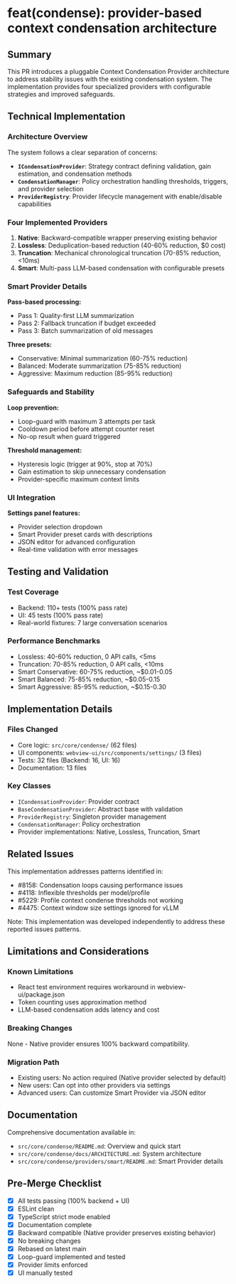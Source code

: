 # feat(condense): provider-based context condensation architecture

## Summary

This PR introduces a pluggable Context Condensation Provider architecture to address stability issues with the existing condensation system. The implementation provides four specialized providers with configurable strategies and improved safeguards.

## Technical Implementation

### Architecture Overview

The system follows a clear separation of concerns:
- **`ICondensationProvider`**: Strategy contract defining validation, gain estimation, and condensation methods
- **`CondensationManager`**: Policy orchestration handling thresholds, triggers, and provider selection
- **`ProviderRegistry`**: Provider lifecycle management with enable/disable capabilities

### Four Implemented Providers

1. **Native**: Backward-compatible wrapper preserving existing behavior
2. **Lossless**: Deduplication-based reduction (40-60% reduction, $0 cost)
3. **Truncation**: Mechanical chronological truncation (70-85% reduction, <10ms)
4. **Smart**: Multi-pass LLM-based condensation with configurable presets

### Smart Provider Details

**Pass-based processing:**
- Pass 1: Quality-first LLM summarization
- Pass 2: Fallback truncation if budget exceeded
- Pass 3: Batch summarization of old messages

**Three presets:**
- Conservative: Minimal summarization (60-75% reduction)
- Balanced: Moderate summarization (75-85% reduction)  
- Aggressive: Maximum reduction (85-95% reduction)

### Safeguards and Stability

**Loop prevention:**
- Loop-guard with maximum 3 attempts per task
- Cooldown period before attempt counter reset
- No-op result when guard triggered

**Threshold management:**
- Hysteresis logic (trigger at 90%, stop at 70%)
- Gain estimation to skip unnecessary condensation
- Provider-specific maximum context limits

### UI Integration

**Settings panel features:**
- Provider selection dropdown
- Smart Provider preset cards with descriptions
- JSON editor for advanced configuration
- Real-time validation with error messages

## Testing and Validation

### Test Coverage
- Backend: 110+ tests (100% pass rate)
- UI: 45 tests (100% pass rate)
- Real-world fixtures: 7 large conversation scenarios

### Performance Benchmarks
- Lossless: 40-60% reduction, 0 API calls, <5ms
- Truncation: 70-85% reduction, 0 API calls, <10ms
- Smart Conservative: 60-75% reduction, ~$0.01-0.05
- Smart Balanced: 75-85% reduction, ~$0.05-0.15
- Smart Aggressive: 85-95% reduction, ~$0.15-0.30

## Implementation Details

### Files Changed
- Core logic: `src/core/condense/` (62 files)
- UI components: `webview-ui/src/components/settings/` (3 files)
- Tests: 32 files (Backend: 16, UI: 16)
- Documentation: 13 files

### Key Classes
- `ICondensationProvider`: Provider contract
- `BaseCondensationProvider`: Abstract base with validation
- `ProviderRegistry`: Singleton provider management
- `CondensationManager`: Policy orchestration
- Provider implementations: Native, Lossless, Truncation, Smart

## Related Issues

This implementation addresses patterns identified in:
- #8158: Condensation loops causing performance issues
- #4118: Inflexible thresholds per model/profile
- #5229: Profile context condense thresholds not working
- #4475: Context window size settings ignored for vLLM

Note: This implementation was developed independently to address these reported issues patterns.

## Limitations and Considerations

### Known Limitations
- React test environment requires workaround in webview-ui/package.json
- Token counting uses approximation method
- LLM-based condensation adds latency and cost

### Breaking Changes
None - Native provider ensures 100% backward compatibility.

### Migration Path
- Existing users: No action required (Native provider selected by default)
- New users: Can opt into other providers via settings
- Advanced users: Can customize Smart Provider via JSON editor

## Documentation

Comprehensive documentation available in:
- `src/core/condense/README.md`: Overview and quick start
- `src/core/condense/docs/ARCHITECTURE.md`: System architecture
- `src/core/condense/providers/smart/README.md`: Smart Provider details

## Pre-Merge Checklist

- [x] All tests passing (100% backend + UI)
- [x] ESLint clean
- [x] TypeScript strict mode enabled
- [x] Documentation complete
- [x] Backward compatible (Native provider preserves existing behavior)
- [x] No breaking changes
- [x] Rebased on latest main
- [x] Loop-guard implemented and tested
- [x] Provider limits enforced
- [x] UI manually tested